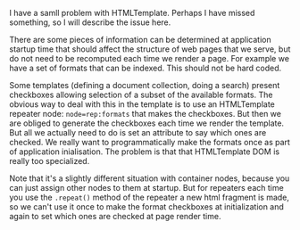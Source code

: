 I have a samll problem with HTMLTemplate. Perhaps I have missed
something, so I will describe the issue here.

There are some pieces of information can be determined at application
startup time that should affect the structure of web pages that we
serve, but do not need to be recomputed each time we render a
page. For example we have a set of formats that can be indexed. This
should not be hard coded.

Some templates (defining a document collection, doing a search)
present checkboxes allowing selection of a subset of the available
formats. The obvious way to deal with this in the template is to use
an HTMLTemplate repeater node: `node=rep:formats` that makes the
checkboxes. But then we are obliged to generate the checkboxes each
time we render the template. But all we actually need to do is set an
attribute to say which ones are checked.  We really want to
programmatically make the formats once as part of application
inialisation. The problem is that that HTMLTemplate DOM is really too
specialized.

Note that it's a slightly different situation with container nodes,
because you can just assign other nodes to them at startup. But for
repeaters each time you use the `.repeat()` method of the repeater a
new html fragment is made, so we can't use it once to make the format
checkboxes at initialization and again to set which ones are checked
at page render time.
